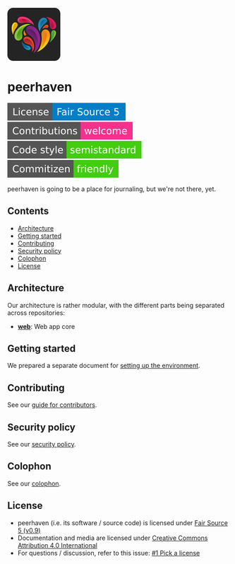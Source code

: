 [![peerhaven logo (a colourful heart)](img/ph-heart-rounded-120.png)](https://peerhaven.net/)

# peerhaven

[![License: Fair Source 5](img/license-fair-source-5.svg)](LICENSE.md)
[![Contributions welcome](img/contributions-welcome.svg)](CONTRIBUTING.md)
[![Code style: semistandard](img/code-style-semistandard.svg)](https://github.com/standard/semistandard)
[![Commitizen friendly](img/commitizen-friendly.svg)](http://commitizen.github.io/cz-cli/)

peerhaven is going to be a place for journaling, but we're not there, yet.

## Contents

- [Architecture](#architecture)
- [Getting started](#getting-started)
- [Contributing](#contributing)
- [Security policy](#security-policy)
- [Colophon](#colophon)
- [License](#license)

## Architecture

Our architecture is rather modular, with the different parts being separated across repositories:

- [**web**](https://github.com/peerhaven/web): Web app core

## Getting started

We prepared a separate document for [setting up the environment](SETUP.md).

## Contributing

See our [guide for contributors](CONTRIBUTING.md).

## Security policy

See our [security policy](SECURITY.md).

## Colophon

See our [colophon](COLOPHON.md).

## License

- peerhaven (i.e. its software / source code) is licensed under [Fair Source 5 (v0.9)](https://fair.io/)
- Documentation and media are licensed under [Creative Commons Attribution 4.0 International](https://creativecommons.org/licenses/by/4.0/)
- For questions / discussion, refer to this issue:
  [#1 Pick a license](https://github.com/peerhaven/peerhaven/issues/1)
